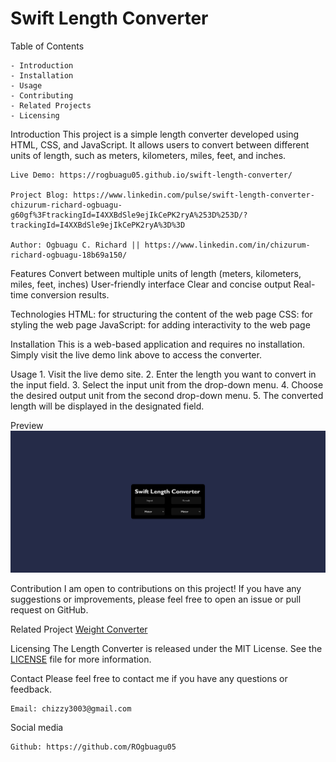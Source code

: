 # Swift Length Converter

Table of Contents

    - Introduction
    - Installation
    - Usage
    - Contributing
    - Related Projects
    - Licensing

Introduction
    This project is a simple length converter developed using HTML, CSS, and JavaScript. It allows users to convert between different units of length, such as meters, kilometers, miles, feet, and inches.

    Live Demo: https://rogbuagu05.github.io/swift-length-converter/ 

    Project Blog: https://www.linkedin.com/pulse/swift-length-converter-chizurum-richard-ogbuagu-g60gf%3FtrackingId=I4XXBdSle9ejIkCePK2ryA%253D%253D/?trackingId=I4XXBdSle9ejIkCePK2ryA%3D%3D

    Author: Ogbuagu C. Richard || https://www.linkedin.com/in/chizurum-richard-ogbuagu-18b69a150/

Features
    Convert between multiple units of length (meters, kilometers, miles, feet, inches)
    User-friendly interface
    Clear and concise output
    Real-time conversion results.

Technologies
    HTML: for structuring the content of the web page
    CSS: for styling the web page
    JavaScript: for adding interactivity to the web page

Installation
    This is a web-based application and requires no installation. Simply visit the live demo link above to access the converter.

Usage
    1. Visit the live demo site.
    2. Enter the length you want to convert in the input field.
    3. Select the input unit from the drop-down menu.
    4. Choose the desired output unit from the second drop-down menu.
    5. The converted length will be displayed in the designated field.

Preview
    ![Alt text](<Length Converter.png>)

Contribution
    I am open to contributions on this project! If you have any suggestions or improvements, please feel free to open an issue or pull request on GitHub.

Related Project
    [Weight Converter](https://github.com/geraldandrews/Weight-Converter)

Licensing
    The Length Converter is released under the MIT License. See the [LICENSE](LICENSE) file for more information.

Contact
Please feel free to contact me if you have any questions or feedback.

    Email: chizzy3003@gmail.com

Social media

    Github: https://github.com/ROgbuagu05
